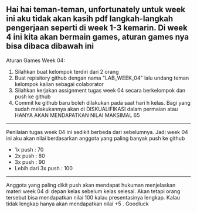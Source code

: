 Hai hai teman-teman, unfortunately untuk week ini aku tidak akan kasih pdf langkah-langkah pengerjaan seperti di week 1-3 kemarin.
Di week 4 ini kita akan bermain games, aturan games nya bisa dibaca dibawah ini
-------------------------------------------------------------------------------------------------------------------------------------
Aturan Games Week 04:
1. Silahkan buat kelompok terdiri dari 2 orang
2. Buat repisitory github dengan nama "LAB_WEEK_04" lalu undang teman kelompok kalian sebagai colaborator
3. Silahkan kerjakan assignment tugas week 04 secara berkelompok dan push ke github
4. Commit ke github baru boleh dilakukan pada saat hari h kelas. Bagi yang sudah melakukannya akan di DISKUALIFIKASI dalam permaian atau HANYA AKAN MENDAPATKAN NILAI MAKSIMAL 65
--------------------------------------------------------------------------------------------------------------------------------------
Penilaian tugas week 04 ini sedikit berbeda dari sebelumnya. Jadi week 04 ini aku akan nilai berdasarkan anggota yang paling banyak push ke github
- 1x push : 70
- 2x push : 80
- 3x push : 90
- Lebih dari 3x push : 100
---------------------------------------------------------------------------------------------------------------------------------------
Anggota yang paling dikit push akan mendapat hukuman menjelaskan materi week 04 di depan kelas sebelum kelas selesai. Akan tetapi orang tersebut bisa mendapatkan nilai 100 kalau presentasinya lengkap. Kalau tidak lengkap hanya akan mendapatkan nilai +5 . Goodluck
